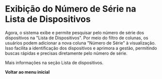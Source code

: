 # Exibição do Número de Série na Lista de Dispositivos

Agora, o sistema exibe e permite pesquisar pelo número de série dos dispositivos na "Lista de Dispositivos". Por meio do filtro de colunas, os usuários podem adicionar a nova coluna "Número de Série" à visualização. Isso facilita a identificação dos dispositivos e aprimora a gestão, permitindo buscas rápidas e precisas diretamente pelo número de série.

Mais informações na seção Lista de dispositivos.

**Voltar ao menu inicial**
